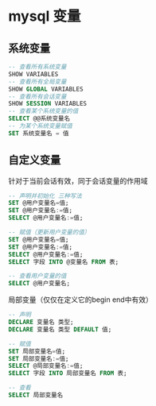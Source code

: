 # mysql 变量

## 系统变量
```sql
-- 查看所有系统变量
SHOW VARIABLES
-- 查看所有全局变量
SHOW GLOBAL VARIABLES
-- 查看所有会话变量
SHOW SESSION VARIABLES
-- 查看某个系统变量的值
SELECT @@系统变量名
-- 为某个系统变量赋值
SET 系统变量名 = 值
```
## 自定义变量
针对于当前会话有效，同于会话变量的作用域
```sql
-- 声明并初始化 三种写法
SET @用户变量名=值;
SET @用户变量名:=值;
SELECT @用户变量名:=值;

-- 赋值（更新用户变量的值）
SET @用户变量名=值;
SET @用户变量名:=值;
SELECT @用户变量名:=值;
SELECT 字段 INTO @变量名 FROM 表;

-- 查看用户变量的值
SELECT @用户变量名;
```
局部变量（仅仅在定义它的begin end中有效）

```sql
-- 声明
DECLARE 变量名 类型;
DECLARE 变量名 类型 DEFAULT 值;

-- 赋值
SET 局部变量名=值;
SET 局部变量名:=值;
SELECT @局部变量名:=值;
SELECT 字段 INTO 局部变量名 FROM 表;

-- 查看
SELECT 局部变量名
```
